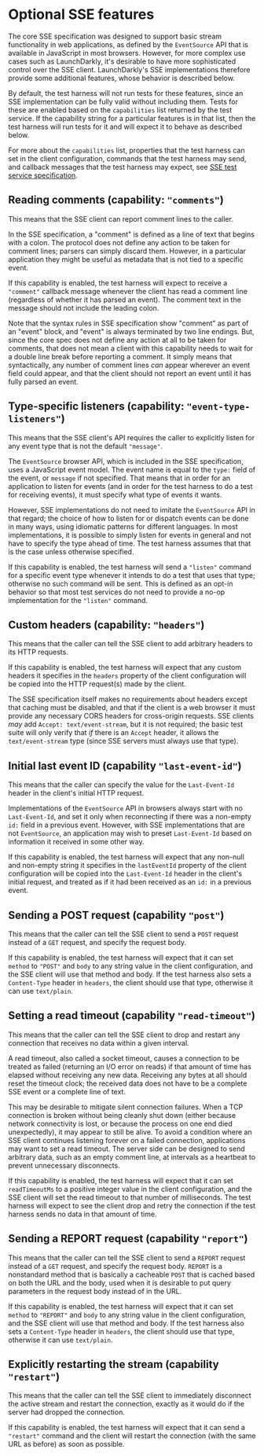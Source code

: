 # Optional SSE features

The core SSE specification was designed to support basic stream functionality in web applications, as defined by the `EventSource` API that is available in JavaScript in most browsers. However, for more complex use cases such as LaunchDarkly, it's desirable to have more sophisticated control over the SSE client. LaunchDarkly's SSE implementations therefore provide some additional features, whose behavior is described below.

By default, the test harness will not run tests for these features, since an SSE implementation can be fully valid without including them. Tests for these are enabled based on the `capabilities` list returned by the test service. If the capability string for a particular features is in that list, then the test harness will run tests for it and will expect it to behave as described below.

For more about the `capabilities` list, properties that the test harness can set in the client configuration, commands that the test harness may send, and callback messages that the test harness may expect, see [SSE test service specification](./service_spec.md).

## Reading comments (capability: `"comments"`)

This means that the SSE client can report comment lines to the caller.

In the SSE specification, a "comment" is defined as a line of text that begins with a colon. The protocol does not define any action to be taken for comment lines; parsers can simply discard them. However, in a particular application they might be useful as metadata that is not tied to a specific event.

If this capability is enabled, the test harness will expect to receive a `"comment"` callback message whenever the client has read a comment line (regardless of whether it has parsed an event). The comment text in the message should not include the leading colon.

Note that the syntax rules in SSE specification show "comment" as part of an "event" block, and "event" is always terminated by two line endings. But, since the core spec does not define any action at all to be taken for comments, that does not mean a client with this capability needs to wait for a double line break before reporting a comment. It simply means that syntactically, any number of comment lines _can_ appear wherever an event field could appear, and that the client should not report an event until it has fully parsed an event.

## Type-specific listeners (capability: `"event-type-listeners"`)

This means that the SSE client's API requires the caller to explicitly listen for any event type that is not the default `"message"`.

The `EventSource` browser API, which is included in the SSE specification, uses a JavaScript event model. The event name is equal to the `type:` field of the event, or `message` if not specified. That means that in order for an application to listen for events (and in order for the test harness to do a test for receiving events), it must specify what type of events it wants.

However, SSE implementations do not need to imitate the `EventSource` API in that regard; the choice of how to listen for or dispatch events can be done in many ways, using idiomatic patterns for different languages. In most implementations, it is possible to simply listen for events in general and not have to specify the type ahead of time. The test harness assumes that that is the case unless otherwise specified.

If this capability is enabled, the test harness will send a `"listen"` command for a specific event type whenever it intends to do a test that uses that type; otherwise no such command will be sent. This is defined as an opt-in behavior so that most test services do not need to provide a no-op implementation for the `"listen"` command.

## Custom headers (capability: `"headers"`)

This means that the caller can tell the SSE client to add arbitrary headers to its HTTP requests.

If this capability is enabled, the test harness will expect that any custom headers it specifies in the `headers` property of the client configuration will be copied into the HTTP request(s) made by the client.

The SSE specification itself makes no requirements about headers except that caching must be disabled, and that if the client is a web browser it must provide any necessary CORS headers for cross-origin requests. SSE clients _may_ add `Accept: text/event-stream`, but it is not required; the basic test suite will only verify that _if_ there is an `Accept` header, it allows the `text/event-stream` type (since SSE servers must always use that type).

## Initial last event ID (capability `"last-event-id"`)

This means that the caller can specify the value for the `Last-Event-Id` header in the client's initial HTTP request.

Implementations of the `EventSource` API in browsers always start with no `Last-Event-Id`, and set it only when reconnecting if there was a non-empty `id:` field in a previous event. However, with SSE implementations that are not `EventSource`, an application may wish to preset `Last-Event-Id` based on information it received in some other way.

If this capability is enabled, the test harness will expect that any non-null and non-empty string it specifies in the `lastEventId` property of the client configuration will be copied into the `Last-Event-Id` header in the client's initial request, and treated as if it had been received as an `id:` in a previous event.

## Sending a POST request (capability `"post"`)

This means that the caller can tell the SSE client to send a `POST` request instead of a `GET` request, and specify the request body.

If this capability is enabled, the test harness will expect that it can set `method` to `"POST"` and `body` to any string value in the client configuration, and the SSE client will use that method and body. If the test harness also sets a `Content-Type` header in `headers`, the client should use that type, otherwise it can use `text/plain`.

## Setting a read timeout (capability `"read-timeout"`)

This means that the caller can tell the SSE client to drop and restart any connection that receives no data within a given interval.

A read timeout, also called a socket timeout, causes a connection to be treated as failed (returning an I/O error on reads) if that amount of time has elapsed without receiving any new data. Receiving any bytes at all should reset the timeout clock; the received data does not have to be a complete SSE event or a complete line of text.

This may be desirable to mitigate silent connection failures. When a TCP connection is broken without being cleanly shut down (either because network connectivity is lost, or because the process on one end died unexpectedly), it may appear to still be alive. To avoid a condition where an SSE client continues listening forever on a failed connection, applications may want to set a read timeout. The server side can be designed to send arbitrary data, such as an empty comment line, at intervals as a heartbeat to prevent unnecessary disconnects.

If this capability is enabled, the test harness will expect that it can set `readTimeoutMs` to a positive integer value in the client configuration, and the SSE client will set the read timeout to that number of milliseconds. The test harness will expect to see the client drop and retry the connection if the test harness sends no data in that amount of time.

## Sending a REPORT request (capability `"report"`)

This means that the caller can tell the SSE client to send a `REPORT` request instead of a `GET` request, and specify the request body. `REPORT` is a nonstandard method that is basically a cacheable `POST` that is cached based on both the URL and the body, used when it is desirable to put query parameters in the request body instead of in the URL.

If this capability is enabled, the test harness will expect that it can set `method` to `"REPORT"` and `body` to any string value in the client configuration, and the SSE client will use that method and body. If the test harness also sets a `Content-Type` header in `headers`, the client should use that type, otherwise it can use `text/plain`.

## Explicitly restarting the stream (capability `"restart"`)

This means that the caller can tell the SSE client to immediately disconnect the active stream and restart the connection, exactly as it would do if the server had dropped the connection.

If this capability is enabled, the test harness will expect that it can send a `"restart"` command and the client will restart the connection (with the same URL as before) as soon as possible.
